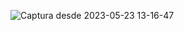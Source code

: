 ![Captura desde 2023-05-23 13-16-47](https://github.com/lizandronarvaez/lizandronarvaez/assets/103456509/79f611fe-5855-498e-a18f-fad0334260f7)

